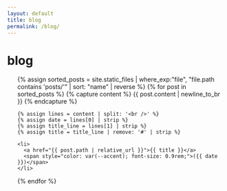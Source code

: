 ```yaml
---
layout: default
title: blog
permalink: /blog/
---
```


# blog

<ul>
  {% assign sorted_posts = site.static_files | where_exp:"file", "file.path contains 'posts/'" | sort: "name" | reverse %}
  {% for post in sorted_posts %}
    {% capture content %}
      {{ post.content | newline_to_br }}
    {% endcapture %}

    {% assign lines = content | split: '<br />' %}
    {% assign date = lines[0] | strip %}
    {% assign title_line = lines[1] | strip %}
    {% assign title = title_line | remove: '#' | strip %}

    <li>
      <a href="{{ post.path | relative_url }}">{{ title }}</a>
      <span style="color: var(--accent); font-size: 0.9rem;">({{ date }})</span>
    </li>
  {% endfor %}
</ul>
